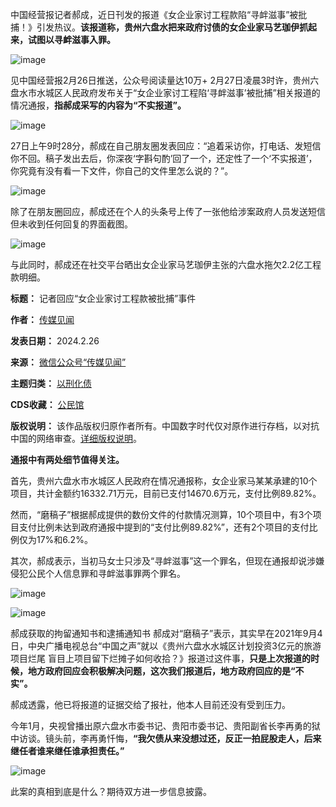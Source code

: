 中国经营报记者郝成，近日刊发的报道《女企业家讨工程款陷“寻衅滋事”被批捕！》引发热议。**该报道称，贵州六盘水把来政府讨债的女企业家马艺珈伊抓起来，试图以寻衅滋事入罪。** 


![image](https://chinadigitaltimes.net/chinese/files/2024/02/post-705456-65dfba20b4b87.png)  

见中国经营报2月26日推送，公众号阅读量达10万+
2月27日凌晨3时许，贵州六盘水市水城区人民政府发布关于“女企业家讨工程陷‘寻衅滋事’被批捕”相关报道的情况通报，**指郝成采写的内容为“不实报道”。** 


![image](https://chinadigitaltimes.net/chinese/files/2024/02/post-705456-65dfba20bbbc7.)


27日上午9时28分，郝成在自己朋友圈发表回应：“追着采访你，打电话、发短信你不回。稿子发出去后，你深夜‘字斟句酌’回了一个，还定性了一个‘不实报道’，你究竟有没有看一下文件，你自己的文件里怎么说的？”。 


![image](https://chinadigitaltimes.net/chinese/files/2024/02/post-705456-65dfba20c3232.)


除了在朋友圈回应，郝成还在个人的头条号上传了一张他给涉案政府人员发送短信但未收到任何回复的界面截图。


![image](https://chinadigitaltimes.net/chinese/files/2024/02/post-705456-65dfba20d020d.)


与此同时，郝成还在社交平台晒出女企业家马艺珈伊主张的六盘水拖欠2.2亿工程款明细。




**标题：** 记者回应“女企业家讨工程款被批捕”事件  

**作者：** [传媒见闻](https://chinadigitaltimes.net/space/传媒见闻)  

**发表日期：** 2024.2.26  

**来源：** [微信公众号“传媒见闻”](https://web.archive.org/web/20240228224935/https://mp.weixin.qq.com/s/S26u2TzvohqiMMyyVMMR-A)  

**主题归类：** [以刑化债](https://chinadigitaltimes.net/space/以刑化债)  

**CDS收藏：** [公民馆](https://chinadigitaltimes.net/space/%E5%85%AC%E6%B0%91%E9%A6%86)  

**版权说明：** 该作品版权归原作者所有。中国数字时代仅对原作进行存档，以对抗中国的网络审查。[详细版权说明](https://chinadigitaltimes.net/chinese/copyright)。


**通报中有两处细节值得关注。** 


首先，贵州六盘水市水城区人民政府在情况通报称，女企业家马某某承建的10个项目，共计金额约16332.71万元，目前已支付14670.6万元，支付比例89.82%。


然而，“磨稿子”根据郝成提供的数份文件的付款情况测算，10个项目中，有3个项目支付比例未达到政府通报中提到的“支付比例89.82%”，还有2个项目的支付比例仅为17%和6.2%。


其次，郝成表示，当初马女士只涉及“寻衅滋事”这一个罪名，但现在通报却说涉嫌侵犯公民个人信息罪和寻衅滋事罪两个罪名。


![image](https://chinadigitaltimes.net/chinese/files/2024/02/post-705456-65dfba20d98a4.)


![image](https://chinadigitaltimes.net/chinese/files/2024/02/post-705456-65dfba20e2cff.)  

郝成获取的拘留通知书和逮捕通知书
郝成对“磨稿子”表示，其实早在2021年9月4日，中央广播电视总台“中国之声”就以《贵州六盘水水城区计划投资3亿元的旅游项目烂尾 盲目上项目留下烂摊子如何收拾？》报道过这件事，**只是上次报道的时候，地方政府回应会积极解决问题，这次我们报道后，地方政府回应的是“不实”。** 


郝成透露，他已将报道的证据交给了报社，他本人目前还没有受到压力。


今年1月，央视曾播出原六盘水市委书记、贵阳市委书记、贵阳副省长李再勇的狱中访谈。镜头前，李再勇忏悔，**“我欠债从来没想过还，反正一拍屁股走人，后来继任者谁来继任谁承担责任。”** 


![image](https://chinadigitaltimes.net/chinese/files/2024/02/post-705456-65dfba20f2e46.png)


此案的真相到底是什么？期待双方进一步信息披露。





